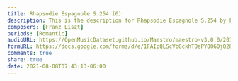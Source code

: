 ```yaml
---
title: Rhapsodie Espagnole S.254 (6)
description: This is the description for Rhapsodie Espagnole S.254 by Franz Liszt
composers: [Franz Liszt]
periods: [Romantic]
audioURL: https://OpenMusicDataset.github.io/Maestro/maestro-v3.0.0/2014/MIDI-UNPROCESSED_16-18_R1_2014_MID--AUDIO_17_R1_2014_wav--2.midi
formURL: https://docs.google.com/forms/d/e/1FAIpQLScVbGckhTOePYO0G0jQ28uU5Y_LMo7INhWijIPLNPCh6rky7Q/viewform
comments: true
share: true
date: 2021-08-08T07:43:13-06:00
---
```

